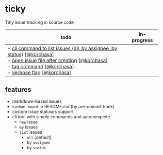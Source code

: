 # ticky
Tiny issue tracking in source code

| todo | in-progress |
| --- | --- |
| - [cli command to list issues (all, by assignee, by status)](issues/todo/cli-command-to-list-issues-all-by-assignee-by-status.md) [[@korchasa](https://github.com/korchasa)]<br/> - [open issue file after creating](issues/todo/open-issue-file-after-creating.md) [[@korchasa](https://github.com/korchasa)]<br/> - [tag command](issues/todo/tag-command.md) [[@korchasa](https://github.com/korchasa)]<br/> - [verbose flag](issues/done/verbose-flag.md) [[@korchasa](https://github.com/korchasa)]<br/> | |

## features

- markdown-based issues
- `kanban board` in README.md (by pre-commit hook)
- custom issue statuses support
- cli tool with simple commands and autocomplete
  - `new` issue
  - `my` issues
  - `list` issues
    - `all` [default]
    - by `assignee`
    - by `status`
